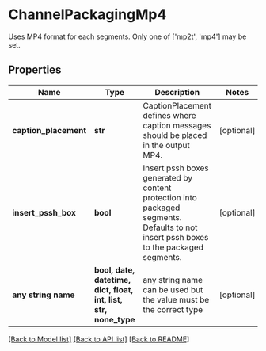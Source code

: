 # ChannelPackagingMp4

Uses MP4 format for each segments. Only one of ['mp2t', 'mp4'] may be set.

## Properties
Name | Type | Description | Notes
------------ | ------------- | ------------- | -------------
**caption_placement** | **str** | CaptionPlacement defines where caption messages should be placed in the output MP4. | [optional] 
**insert_pssh_box** | **bool** | Insert pssh boxes generated by content protection into packaged segments. Defaults to not insert pssh boxes to the packaged segments. | [optional] 
**any string name** | **bool, date, datetime, dict, float, int, list, str, none_type** | any string name can be used but the value must be the correct type | [optional]

[[Back to Model list]](../README.md#documentation-for-models) [[Back to API list]](../README.md#documentation-for-api-endpoints) [[Back to README]](../README.md)


